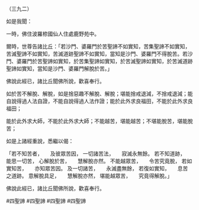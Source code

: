 （三九二）

如是我聞：

一時，佛住波羅㮈國仙人住處鹿野苑中。

爾時，世尊告諸比丘：「若沙門、婆羅門於苦聖諦不如實知，苦集聖諦不如實知，苦滅聖諦不如實知，苦滅道跡聖諦不如實知，當知是沙門、婆羅門不得脫苦。若沙門、婆羅門於苦聖諦如實知，於苦集聖諦如實知，於苦滅聖諦如實知，於苦滅道跡聖諦如實知，當知是沙門、婆羅門解脫於苦。」

佛說此經已，諸比丘聞佛所說，歡喜奉行。

如於苦不解脫、解脫，如是捨惡趣不解脫、解脫；堪能捨戒退減，不捨戒退減；能自說得過人法自證，不能自說得過人法作證；能於此外求良福田，不能於此外求良福田；

能於此外求大師，不能於此外求大師；不能越苦，堪能越苦；不堪能脫苦，堪能脫苦；

如是上諸經重說，悉繼以偈：

「若不知苦者，　　及彼眾苦因，
一切諸苦法，　　寂滅永無餘。
若不知道跡，　　能思一切苦，
心解脫於苦，　　慧解脫亦然。
不能越眾苦，　　令苦究竟脫，
若如實知苦，　　亦知眾苦因。
及一切諸苦，　　永滅盡無餘，
若復如實知，　　息苦之道跡。
意解脫具足，　　慧解脫亦然，
堪能越眾苦，　　究竟得解脫。」

佛說此經已，諸比丘聞佛所說，歡喜奉行。




#四聖諦
#四聖諦
#四聖諦
#四聖諦
